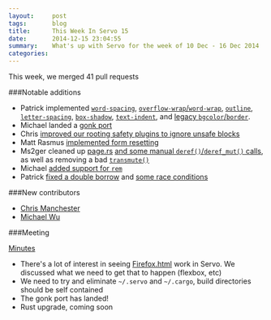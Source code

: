 ```yaml
---
layout:     post
tags:       blog
title:      This Week In Servo 15
date:       2014-12-15 23:04:55
summary:    What's up with Servo for the week of 10 Dec - 16 Dec 2014
categories: 
---
```


This week, we merged 41 pull requests

###Notable additions

 - Patrick implemented [`word-spacing`](https://github.com/servo/servo/pull/4360), [`overflow-wrap`/`word-wrap`](https://github.com/servo/servo/pull/4361), [`outline`](https://github.com/servo/servo/pull/4299), [`letter-spacing`](https://github.com/servo/servo/pull/4325), [`box-shadow`](https://github.com/servo/servo/pull/4318), [`text-indent`](https://github.com/servo/servo/pull/4328), and [legacy `bgcolor`/`border`](https://github.com/servo/servo/pull/4289).
 - Michael landed a [gonk port](https://github.com/servo/servo/pull/4306)
 - Chris [improved our rooting safety plugins to ignore unsafe blocks](https://github.com/servo/servo/pull/4189)
 - Matt Rasmus [implemented form resetting](https://github.com/servo/servo/pull/4133)
 - Ms2ger cleaned up [page.rs](https://github.com/servo/servo/pull/4330) [and some manual `deref()`/`deref_mut()` calls](https://github.com/servo/servo/pull/4390), as well as removing a bad [`transmute()`](https://github.com/servo/servo/pull/4389)
 - Michael [added support for `rem`](https://github.com/servo/servo/pull/4340)
 - Patrick [fixed a double borrow](https://github.com/servo/servo/pull/4385/files) and [some race conditions](https://github.com/servo/servo/pull/3844)

###New contributors

 - [Chris Manchester](https://github.com/chmanchester)
 - [Michael Wu](https://github.com/michaelwu)

###Meeting

[Minutes](https://github.com/servo/servo/wiki/Meeting-2014-12-15)

 - There's a lot of interest in seeing [Firefox.html](https://github.com/paulrouget/firefox.html) work in Servo. We discussed what we need to get that to happen (flexbox, etc)
 - We need to try and eliminate `~/.servo` and `~/.cargo`, build directories should be self contained
 - The gonk port has landed!
 - Rust upgrade, coming soon
